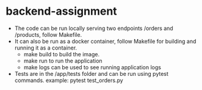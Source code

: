 # backend-assignment

- The code can be run locally serving two endpoints /orders and /products, follow Makefile.
- It can also be run as a docker container, follow Makefile for building and running it as a container.
     - make build to build the image.
     - make run to run the application
     - make logs can be used to see running application logs
- Tests are in the /app/tests folder and can be run using pytest commands. example: pytest test_orders.py
